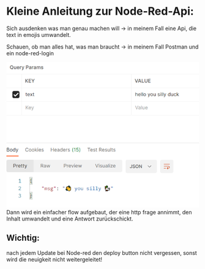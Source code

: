 # Kleine Anleitung zur Node-Red-Api:
Sich ausdenken was man genau machen will -> in meinem Fall eine Api, die text in emojis umwandelt.

Schauen, ob man alles hat, was man braucht -> in meinem Fall Postman und ein node-red-login
 
 
![](silly%20duck.PNG)
Dann wird ein einfacher flow aufgebaut, der eine http frage annimmt, den Inhalt umwandelt und eine Antwort zurückschickt.

## Wichtig: ## 
nach jedem Update bei Node-red den deploy button nicht vergessen, sonst wird die neuigkeit nicht weitergeleitet!
